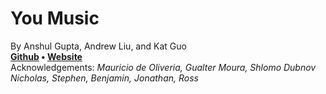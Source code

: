 # You Music
By Anshul Gupta, Andrew Liu, and Kat Guo
<br>
**[Github](https://github.com/theAnshulGupta/youmusic) • [Website](https://anshulgupta.com/youmusic)**
<br>
Acknowledgements: *Mauricio de Oliveria, Gualter Moura, Shlomo Dubnov Nicholas, Stephen, Benjamin, Jonathan, Ross*
